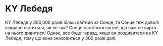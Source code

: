 # KY Лебедя

KY Лебедя у 300,000 разів більш світний за Сонце, та Сонце теж доволі яскраво
світиться, чи не так? Сонце настільки світне, що вам не варто на нього дивитися!
Однак, все буде гаразд, якщо ви роздивитеся на KY Лебедя, тому що вона
знаходиться у 300 разів далі.
